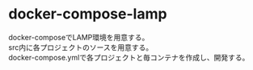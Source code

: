 # docker-compose-lamp
docker-composeでLAMP環境を用意する。  
src内に各プロジェクトのソースを用意する。  
docker-compose.ymlで各プロジェクトと毎コンテナを作成し、開発する。